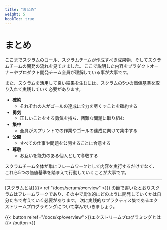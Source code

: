```yaml
---
title: "まとめ"
weight: 5
bookToc: true
---
```


# まとめ

ここまでスクラムのロール、スクラムチームが作成すべき成果物、そしてスクラムチームの開発の流れを見てきました。
ここで説明した内容をプラダクトオーナーやプロダクト開発チーム全員が理解している事が大事です。

また、スクラムを活用して良い結果を生むには、スクラムの5つの価値基準を取り入れて実践していく必要があります。

* **確約**
  * それぞれの人がゴールの達成に全力を尽くすことを確約する
* **勇気**
  * 正しいことをする勇気を持ち、困難な問題に取り組む
* **集中**
  * 全員がスプリントでの作業やゴールの達成に向けて集中する
* **公開**
  * すべての仕事や問題を公開することに合意する
* **尊敬**
  * お互いを能力のある個人として尊敬する

スクラムチーム全体が単にフレームワークとして内容を実行するだけでなく、
これら5つの価値基準を踏まえて行動していくことが大事です。

---

[スクラムとは]({{< ref "/docs/scrum/overview" >}}) の節で書いたとおりスクラムはフレームワークであり、その中で具体的にどのように開発していくかは自分たちで考えていく必要があります。
次に実践的なプラクティス集であるエクストリームプログラミングについて学んでいきましょう。

{{< button relref="/docs/xp/overview" >}}エクストリームプログラミングとは{{< /button >}}